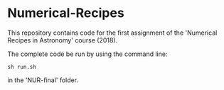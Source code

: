 # Numerical-Recipes

This repository contains code for the first assignment of the 'Numerical Recipes in Astronomy' course (2018). 

The complete code be run by using the command line:

`sh run.sh`

in the 'NUR-final' folder.
